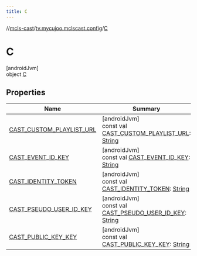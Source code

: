 ```yaml
---
title: C
---
```

//[mcls-cast](../../../index.html)/[tv.mycujoo.mclscast.config](../index.html)/[C](index.html)



# C



[androidJvm]\
object [C](index.html)



## Properties


| Name | Summary |
|---|---|
| [CAST_CUSTOM_PLAYLIST_URL](-c-a-s-t_-c-u-s-t-o-m_-p-l-a-y-l-i-s-t_-u-r-l.html) | [androidJvm]<br>const val [CAST_CUSTOM_PLAYLIST_URL](-c-a-s-t_-c-u-s-t-o-m_-p-l-a-y-l-i-s-t_-u-r-l.html): [String](https://kotlinlang.org/api/latest/jvm/stdlib/kotlin/-string/index.html) |
| [CAST_EVENT_ID_KEY](-c-a-s-t_-e-v-e-n-t_-i-d_-k-e-y.html) | [androidJvm]<br>const val [CAST_EVENT_ID_KEY](-c-a-s-t_-e-v-e-n-t_-i-d_-k-e-y.html): [String](https://kotlinlang.org/api/latest/jvm/stdlib/kotlin/-string/index.html) |
| [CAST_IDENTITY_TOKEN](-c-a-s-t_-i-d-e-n-t-i-t-y_-t-o-k-e-n.html) | [androidJvm]<br>const val [CAST_IDENTITY_TOKEN](-c-a-s-t_-i-d-e-n-t-i-t-y_-t-o-k-e-n.html): [String](https://kotlinlang.org/api/latest/jvm/stdlib/kotlin/-string/index.html) |
| [CAST_PSEUDO_USER_ID_KEY](-c-a-s-t_-p-s-e-u-d-o_-u-s-e-r_-i-d_-k-e-y.html) | [androidJvm]<br>const val [CAST_PSEUDO_USER_ID_KEY](-c-a-s-t_-p-s-e-u-d-o_-u-s-e-r_-i-d_-k-e-y.html): [String](https://kotlinlang.org/api/latest/jvm/stdlib/kotlin/-string/index.html) |
| [CAST_PUBLIC_KEY_KEY](-c-a-s-t_-p-u-b-l-i-c_-k-e-y_-k-e-y.html) | [androidJvm]<br>const val [CAST_PUBLIC_KEY_KEY](-c-a-s-t_-p-u-b-l-i-c_-k-e-y_-k-e-y.html): [String](https://kotlinlang.org/api/latest/jvm/stdlib/kotlin/-string/index.html) |

